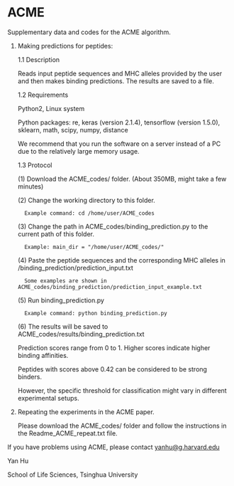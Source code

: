 # ACME
Supplementary data and codes for the ACME algorithm.

1. Making predictions for peptides: 

    1.1 Description
  
    Reads input peptide sequences and MHC alleles provided by the user and then makes binding predictions. The results are saved to a file.
    
    1.2 Requirements
  
    Python2, Linux system
    
    Python packages: re, keras (version 2.1.4), tensorflow (version 1.5.0), sklearn, math, scipy, numpy, distance
    
    We recommend that you run the software on a server instead of a PC due to the relatively large memory usage.
    
    1.3 Protocol
    
    (1) Download the ACME_codes/ folder. (About 350MB, might take a few minutes)
        
    (2) Change the working directory to this folder. 
        
         Example command: cd /home/user/ACME_codes
        
    (3) Change the path in ACME_codes/binding_prediction.py to the current path of this folder.

         Example: main_dir = "/home/user/ACME_codes/"
         
    (4) Paste the peptide sequences and the corresponding MHC alleles in /binding_prediction/prediction_input.txt
    
         Some examples are shown in ACME_codes/binding_prediction/prediction_input_example.txt
          
    (5) Run binding_prediction.py
    
         Example command: python binding_prediction.py
         
    (6) The results will be saved to ACME_codes/results/binding_prediction.txt
    
	Prediction scores range from 0 to 1. Higher scores indicate higher binding affinities.
	
	Peptides with scores above 0.42 can be considered to be strong binders. 
	
	However, the specific threshold for classification might vary in different experimental setups.
    
2. Repeating the experiments in the ACME paper.

    Please download the ACME_codes/ folder and follow the instructions in the Readme_ACME_repeat.txt file.
 

If you have problems using ACME, please contact yanhu@g.harvard.edu
  
Yan Hu

School of Life Sciences, Tsinghua University 
     

